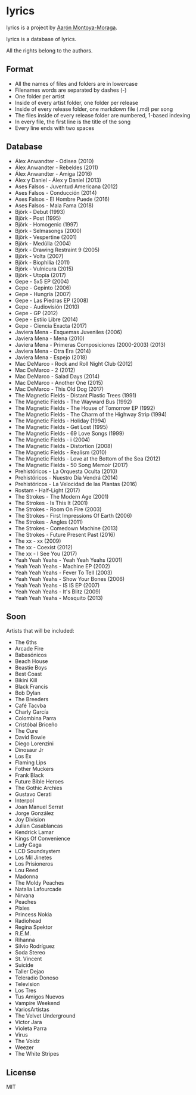 # lyrics

lyrics is a project by [Aarón Montoya-Moraga](http://montoyamoraga.io/).  

lyrics is a database of lyrics.

All the rights belong to the authors.

## Format  

* All the names of files and folders are in lowercase
* Filenames words are separated by dashes (-)
* One folder per artist
* Inside of every artist folder, one folder per release
* Inside of every release folder, one markdown file (.md) per song
* The files inside of every release folder are numbered, 1-based indexing
* In every file, the first line is the title of the song
* Every line ends with two spaces  

## Database

* Álex Anwandter - Odisea (2010)  
* Álex Anwandter - Rebeldes (2011)  
* Álex Anwandter - Amiga (2016)  
* Álex y Daniel - Álex y Daniel (2013)  
* Ases Falsos - Juventud Americana (2012)  
* Ases Falsos - Conducción (2014)  
* Ases Falsos - El Hombre Puede (2016)  
* Ases Falsos - Mala Fama (2018)  
* Björk - Debut (1993)  
* Björk - Post (1995)  
* Björk - Homogenic (1997)  
* Björk - Selmasongs (2000)  
* Björk - Vespertine (2001)  
* Björk - Medúlla (2004)  
* Björk - Drawing Restraint 9 (2005)  
* Björk - Volta (2007)  
* Björk - Biophilia (2011)  
* Björk - Vulnicura (2015)  
* Björk - Utopia (2017)  
* Gepe - 5x5 EP (2004)  
* Gepe - Gepinto (2006)  
* Gepe - Hungría (2007)  
* Gepe - Las Piedras EP (2008)  
* Gepe - Audiovisión (2010)  
* Gepe - GP (2012)  
* Gepe - Estilo Libre (2014)  
* Gepe - Ciencia Exacta (2017)  
* Javiera Mena - Esquemas Juveniles (2006)  
* Javiera Mena - Mena (2010)  
* Javiera Mena - Primeras Composiciones (2000-2003) (2013)  
* Javiera Mena - Otra Era (2014)  
* Javiera Mena - Espejo (2018)  
* Mac DeMarco - Rock and Roll Night Club (2012)  
* Mac DeMarco - 2 (2012)  
* Mac DeMarco - Salad Days (2014)  
* Mac DeMarco - Another One (2015)  
* Mac DeMarco - This Old Dog (2017)  
* The Magnetic Fields - Distant Plastic Trees (1991)  
* The Magnetic Fields - The Wayward Bus (1992)  
* The Magnetic Fields - The House of Tomorrow EP (1992)  
* The Magnetic Fields - The Charm of the Highway Strip (1994)  
* The Magnetic Fields - Holiday (1994)  
* The Magnetic Fields - Get Lost (1995)  
* The Magnetic Fields - 69 Love Songs (1999)  
* The Magnetic Fields - i (2004)  
* The Magnetic Fields - Distortion (2008)  
* The Magnetic Fields - Realism (2010)  
* The Magnetic Fields - Love at the Bottom of the Sea (2012)
* The Magnetic Fields - 50 Song Memoir (2017)  
* Prehistöricos - La Orquesta Oculta (2010)  
* Prehistöricos - Nuestro Día Vendrá (2014)  
* Prehistöricos - La Velocidad de las Plantas (2016)  
* Rostam - Half-Light (2017)  
* The Strokes - The Modern Age (2001)  
* The Strokes - Is This It (2001)  
* The Strokes - Room On Fire (2003)  
* The Strokes - First Impressions Of Earth (2006)  
* The Strokes - Angles (2011)  
* The Strokes - Comedown Machine (2013)  
* The Strokes - Future Present Past (2016)  
* The xx - xx (2009)  
* The xx - Coexist (2012)  
* The xx - I See You (2017)  
* Yeah Yeah Yeahs - Yeah Yeah Yeahs (2001)  
* Yeah Yeah Yeahs - Machine EP (2002)  
* Yeah Yeah Yeahs - Fever To Tell (2003)  
* Yeah Yeah Yeahs - Show Your Bones (2006)  
* Yeah Yeah Yeahs - IS IS EP (2007)  
* Yeah Yeah Yeahs - It's Blitz (2009)  
* Yeah Yeah Yeahs - Mosquito (2013)  

## Soon

Artists that will be included:

* The 6ths
* Arcade Fire  
* Babasónicos  
* Beach House  
* Beastie Boys  
* Best Coast  
* Bikini Kill  
* Black Francis  
* Bob Dylan  
* The Breeders  
* Café Tacvba  
* Charly García  
* Colombina Parra  
* Cristóbal Briceño  
* The Cure  
* David Bowie  
* Diego Lorenzini  
* Dinosaur Jr  
* Los Ex  
* Flaming Lips  
* Fother Muckers  
* Frank Black  
* Future Bible Heroes  
* The Gothic Archies  
* Gustavo Cerati  
* Interpol  
* Joan Manuel Serrat  
* Jorge González  
* Joy Division  
* Julian Casablancas  
* Kendrick Lamar  
* Kings Of Convenience  
* Lady Gaga  
* LCD Soundsystem  
* Los Mil Jinetes  
* Los Prisioneros  
* Lou Reed  
* Madonna  
* The Moldy Peaches  
* Natalia Lafourcade  
* Nirvana  
* Peaches  
* Pixies  
* Princess Nokia  
* Radiohead  
* Regina Spektor  
* R.E.M.  
* Rihanna  
* Silvio Rodríguez  
* Soda Stereo  
* St. Vincent  
* Suicide  
* Taller Dejao  
* Teleradio Donoso  
* Television  
* Los Tres  
* Tus Amigos Nuevos  
* Vampire Weekend  
* VariosArtistas  
* The Velvet Underground  
* Víctor Jara  
* Violeta Parra  
* Virus  
* The Voidz  
* Weezer  
* The White Stripes  

## License

MIT
